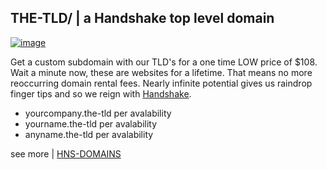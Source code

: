 ## THE-TLD/ | a Handshake top level domain

[![image](https://user-images.githubusercontent.com/37987346/101999396-a37e4380-3caa-11eb-8cc6-e61fb53c7855.png)](http://shapereality.innerinetcompany.hns.to/)

Get a custom subdomain with our TLD's for a one time LOW price of $108. Wait a minute now, these are websites for a lifetime. That means no more reoccurring domain rental fees. Nearly infinite potential gives us raindrop finger tips and so we reign with [Handshake](https://handshake.org/).

- yourcompany.the-tld per avalability
- yourname.the-tld per avalability
- anyname.the-tld per avalability 

see more | [HNS-DOMAINS](http://home.hns-domains/)
